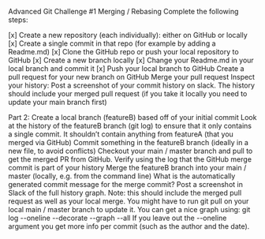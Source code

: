 Advanced Git Challenge #1
Merging / Rebasing
Complete the following steps:

[x] Create a new repository (each individually): either on GitHub or locally
[x] Create a single commit in that repo (for example by adding a Readme.md)
[x] Clone the GitHub repo or push your local repository to GitHub
[x] Create a new branch locally
[x] Change your Readme.md in your local branch and commit it
[x] Push your local branch to GitHub
Create a pull request for your new branch on GitHub
Merge your pull request
Inspect your history: Post a screenshot of your commit history on slack. The history should include your merged pull request (if you take it locally you need to update your main branch first)

Part 2:
Create a local branch (featureB) based off of your initial commit
Look at the history of the featureB branch (git log) to ensure that it only contains a single commit. It shouldn’t contain anything from featureA (that you merged via GitHub)
Commit something in the featureB branch (ideally in a new file, to avoid conflicts)
Checkout your main / master branch and pull to get the merged PR from GitHub. Verify using the log that the GitHub merge commit is part of your history
Merge the featureB branch into your main / master (locally, e.g. from the command line)
What is the automatically generated commit message for the merge commit?
Post a screenshot in Slack of the full history graph. Note: this should include the merged pull request as well as your local merge. You might have to run git pull on your local main / master branch to update it. You can get a nice graph using:
git log --oneline --decorate --graph --all
If you leave out the --oneline argument you get more info per commit (such as the author and the date).
